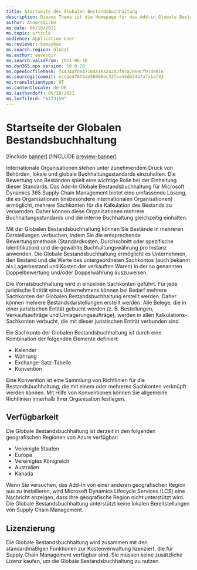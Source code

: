 ```yaml
---
title: Startseite der Globalen Bestandsbuchhaltung
description: Dieses Thema ist die Homepage für das Add-in Globale Bestandsbuchhaltung für Microsoft Dynamics 365 Supply Chain Management.
author: AndersGirke
ms.date: 06/18/2021
ms.topic: article
audience: Application User
ms.reviewer: kamaybac
ms.search.region: Global
ms.author: aevengir
ms.search.validFrom: 2021-06-18
ms.dyn365.ops.version: 10.0.20
ms.openlocfilehash: f4434afb847104a18a2a2a2f07a7060cf01de816
ms.sourcegitcommit: eceae470f4ae58000ec33fea34db34b7a7a1af43
ms.translationtype: HT
ms.contentlocale: de-DE
ms.lasthandoff: 06/18/2021
ms.locfileid: "6273159"
---
```

# <a name="global-inventory-accounting-home-page"></a>Startseite der Globalen Bestandsbuchhaltung

[!include [banner](../includes/banner.md)]
[!INCLUDE [preview-banner](../includes/preview-banner.md)]

Internationale Organisationen stehen unter zunehmendem Druck von Behörden, lokale und globale Buchhaltungsstandards einzuhalten. Die Bewertung von Beständen spielt eine wichtige Rolle bei der Einhaltung dieser Standards. Das Add-In Globale Bestandsbuchhaltung für Microsoft Dynamics 365 Supply Chain Management bietet eine umfassende Lösung, die es Organisationen (insbesondere internationalen Organisationen) ermöglicht, mehrere Sachkonten für die Kalkulation des Bestands zu verwenden. Daher können diese Organisationen mehrere Buchhaltungsstandards und die interne Buchhaltung gleichzeitig einhalten.

Mit der Globalen Bestandsbuchhaltung können Sie Bestände in mehreren Darstellungen verbuchen, indem Sie die entsprechende Bewertungsmethode (Standardkosten, Durchschnitt oder spezifische Identifikation) und die gewählte Buchhaltungswährung pro Instanz anwenden. Die Globale Bestandsbuchhaltung ermöglicht es Unternehmen, den Bestand und die Werte des untergeordneten Sachkontos (auch bekannt als Lagerbestand und Kosten der verkauften Waren) in der so genannten Doppelbewertung und/oder Doppelwährung auszuweisen.

Die Vorratsbuchhaltung wird in einzelnen Sachkonten geführt. Für jede juristische Entität eines Unternehmens können bei Bedarf mehrere Sachkonten der Globalen Bestandsbuchhaltung erstellt werden. Daher können mehrere Bestandsdarstellungen erstellt werden. Alle Belege, die in einer juristischen Entität gebucht werden (z. B. Bestellungen, Verkaufsaufträge und Umlagerungsaufträge), werden in allen Kalkulations-Sachkonten verbucht, die mit dieser juristischen Entität verbunden sind.

Ein Sachkonto der Globalen Bestandsbuchhaltung ist durch eine Kombination der folgenden Elemente definiert:

- Kalender
- Währung
- Exchange-Satz-Tabelle
- Konvention

Eine Konvention ist eine Sammlung von Richtlinien für die Bestandsbuchhaltung, die mit einem oder mehreren Sachkonten verknüpft werden können. Mit Hilfe von Konventionen können Sie allgemeine Richtlinien innerhalb Ihrer Organisation festlegen.

## <a name="availability"></a>Verfügbarkeit

Die Globale Bestandsbuchhaltung ist derzeit in den folgenden geografischen Regionen von Azure verfügbar:

- Vereinigte Staaten
- Europa
- Vereinigtes Königreich
- Australien
- Kanada

Wenn Sie versuchen, das Add-In von einer anderen geografischen Region aus zu installieren, wird Microsoft Dynamics Lifecycle Services (LCS) eine Nachricht anzeigen, dass Ihre geografische Region nicht unterstützt wird. Die Globale Bestandsbuchhaltung unterstützt keine lokalen Bereitstellungen von Supply Chain Management.

## <a name="licensing"></a>Lizenzierung

Die Globale Bestandsbuchhaltung wird zusammen mit den standardmäßigen Funktionen zur Kostenverwaltung lizenziert, die für Supply Chain Management verfügbar sind. Sie müssen keine zusätzliche Lizenz kaufen, um die Globale Bestandsbuchhaltung zu nutzen.
